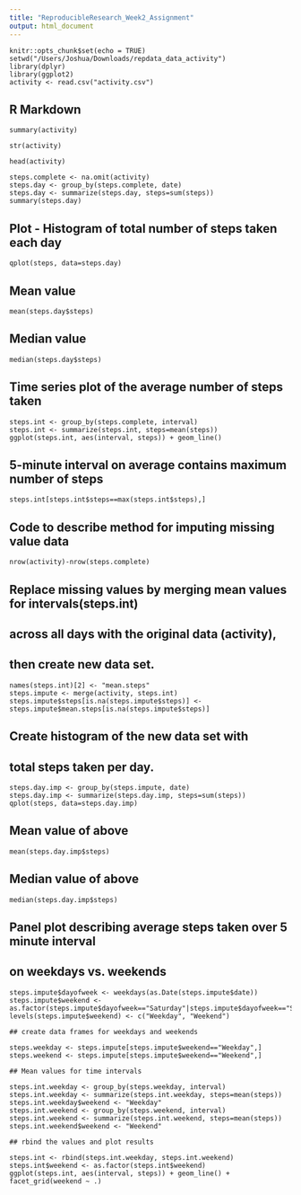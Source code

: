 ```yaml
---
title: "ReproducibleResearch_Week2_Assignment"
output: html_document
---
```


```{r}
knitr::opts_chunk$set(echo = TRUE)
setwd("/Users/Joshua/Downloads/repdata_data_activity")
library(dplyr)
library(ggplot2)
activity <- read.csv("activity.csv")
```

## R Markdown


```{r}
summary(activity)
```
```{r}
str(activity)
```
```{r}
head(activity)
```
```{r}
steps.complete <- na.omit(activity)
steps.day <- group_by(steps.complete, date)
steps.day <- summarize(steps.day, steps=sum(steps))
summary(steps.day)
```

## Plot - Histogram of total number of steps taken each day

```{r}
qplot(steps, data=steps.day)
```

## Mean value

```{r}
mean(steps.day$steps)
```

## Median value

```{r}
median(steps.day$steps)
```

## Time series plot of the average number of steps taken

```{r}
steps.int <- group_by(steps.complete, interval)
steps.int <- summarize(steps.int, steps=mean(steps))
ggplot(steps.int, aes(interval, steps)) + geom_line()
```

## 5-minute interval on average contains maximum number of steps

```{r}
steps.int[steps.int$steps==max(steps.int$steps),]
```

## Code to describe method for imputing missing value data

```{r}
nrow(activity)-nrow(steps.complete)
```

## Replace missing values by merging mean values for intervals(steps.int)
## across all days with the original data (activity),
## then create new data set.

```{r}
names(steps.int)[2] <- "mean.steps"
steps.impute <- merge(activity, steps.int)
steps.impute$steps[is.na(steps.impute$steps)] <- steps.impute$mean.steps[is.na(steps.impute$steps)]
```

## Create histogram of the new data set with 
## total steps taken per day.

```{r}
steps.day.imp <- group_by(steps.impute, date)
steps.day.imp <- summarize(steps.day.imp, steps=sum(steps))
qplot(steps, data=steps.day.imp)
```

## Mean value of above

```{r}
mean(steps.day.imp$steps)
```

## Median value of above

```{r}
median(steps.day.imp$steps)
```

## Panel plot describing average steps taken over 5 minute interval
## on weekdays vs. weekends

```{r}
steps.impute$dayofweek <- weekdays(as.Date(steps.impute$date))
steps.impute$weekend <-as.factor(steps.impute$dayofweek=="Saturday"|steps.impute$dayofweek=="Sunday")
levels(steps.impute$weekend) <- c("Weekday", "Weekend")

## create data frames for weekdays and weekends

steps.weekday <- steps.impute[steps.impute$weekend=="Weekday",]
steps.weekend <- steps.impute[steps.impute$weekend=="Weekend",]

## Mean values for time intervals

steps.int.weekday <- group_by(steps.weekday, interval)
steps.int.weekday <- summarize(steps.int.weekday, steps=mean(steps))
steps.int.weekday$weekend <- "Weekday"
steps.int.weekend <- group_by(steps.weekend, interval)
steps.int.weekend <- summarize(steps.int.weekend, steps=mean(steps))
steps.int.weekend$weekend <- "Weekend"

## rbind the values and plot results

steps.int <- rbind(steps.int.weekday, steps.int.weekend)
steps.int$weekend <- as.factor(steps.int$weekend)
ggplot(steps.int, aes(interval, steps)) + geom_line() + facet_grid(weekend ~ .)
```




